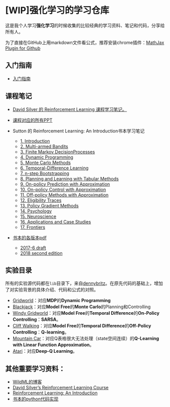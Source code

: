 # [WIP]强化学习的学习仓库

这是我个人学习**强化学习**的时候收集的比较经典的学习资料、笔记和代码，分享给所有人。

为了直接在GitHub上用markdown文件看公式，推荐安装chrome插件：[MathJax Plugin for Github](https://chrome.google.com/webstore/detail/mathjax-plugin-for-github/ioemnmodlmafdkllaclgeombjnmnbima)

## 入门指南

- [入门指南](learning_route.md)

## 课程笔记

- [David Silver 的 Reinforcement Learning 课程学习笔记。](class_note.ipynb)
- [课程对应的所有PPT](slides)
- Sutton 的 Reinforcement Learning: An Introduction书本学习笔记
  - [1. Introduction](notes/intro_note_01.md)
  - [2. Multi-armed Bandits](notes/intro_note_02.md)
  - [3. Finite Markov DecisionProcesses](#notes/intro_note_03.md)
  - [4. Dynamic Programming](notes/intro_note_04.md)
  - [5. Monte Carlo Methods](notes/intro_note_05.md)
  - [6. Temporal-Difference Learning](notes/intro_note_06.md)
  - [7. n-step Bootstrapping](notes/intro_note_07.md)
  - [8. Planning and Learning with Tabular Methods](notes/intro_note_08.md)
  - [9. On-policy Prediction with Approximation](notes/intro_note_09.md)
  - [10. On-policy Control with Approximation](notes/intro_note_10.md)
  - [11. Off-policy Methods with Approximation](notes/intro_note_11.md)
  - [12. Eligibility Traces](notes/intro_note_12.md)
  - [13. Policy Gradient Methods](notes/intro_note_13.md)
  - [14. Psychology](notes/intro_note_14.md)
  - [15. Neuroscience](notes/intro_note_15.md)
  - [16. Applications and Case Studies](notes/intro_note_16.md)
  - [17. Frontiers](notes/intro_note_17.md)

- [书本的各版本pdf](book)
  - [2017-6 draft](book/bookdraft2017june19.pdf)
  - [2018 second edition](book/bookdraft2018.pdf)

## 实验目录

所有的实验源代码都在`lib`目录下，来自[dennybritz](https://github.com/dennybritz/reinforcement-learning)。在原先代码的基础上，增加了对实验背景的具体介绍、代码和公式的对照。

- [Gridworld](exp/1_gridworld.ipynb)：对应**MDP**的**Dynamic Programming**
- [Blackjack](exp/2_blackjack.ipynb)：对应**Model Free**的**Monte Carlo**的Planning和Controlling
- [Windy Gridworld](exp/3_windy_gridworld.ipynb)：对应**Model Free**的**Temporal Difference**的**On-Policy Controlling**：**SARSA**。
- [Cliff Walking](exp/4_cliff_walking.ipynb)：对应**Model Free**的**Temporal Difference**的**Off-Policy Controlling**：**Q-learning**。
- [Mountain Car](exp/5_mountain_car.ipynb)：对应Q表格很大无法处理（state空间连续）的**Q-Learning with Linear Function Approximation**。
- [Atari](exp/6_atari.ipynb)：对应**Deep-Q Learning**。

## 其他重要学习资料：

- [WildML的博客](http://www.wildml.com/2016/10/learning-reinforcement-learning/)
- [David Silver’s Reinforcement Learning Course](http://www0.cs.ucl.ac.uk/staff/d.silver/web/Teaching.html)
- [Reinforcement Learning: An Introduction](http://incompleteideas.net/book/the-book-2nd.html)
- [书本的python代码实现](https://github.com/ShangtongZhang/reinforcement-learning-an-introduction)
